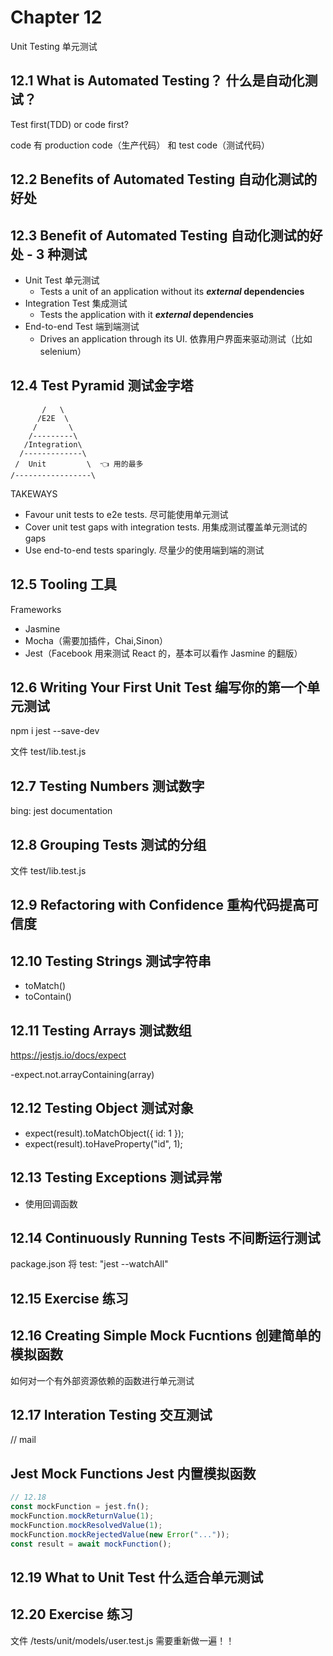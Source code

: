 # Chapter 12

Unit Testing 单元测试

## 12.1 What is Automated Testing？ 什么是自动化测试？

Test first(TDD) or code first?

code 有 production code（生产代码） 和 test code（测试代码）

## 12.2 Benefits of Automated Testing 自动化测试的好处

## 12.3 Benefit of Automated Testing 自动化测试的好处 - 3 种测试

- Unit Test 单元测试
  - Tests a unit of an application without its **_external_ dependencies**
- Integration Test 集成测试
  - Tests the application with it **_external_ dependencies**
- End-to-end Test 端到端测试
  - Drives an application through its UI. 依靠用户界面来驱动测试（比如 selenium）

## 12.4 Test Pyramid 测试金字塔

```
       /   \
      /E2E  \
     /       \
    /---------\
   /Integration\
  /-------------\
 /  Unit         \  👈 用的最多
/-----------------\
```

TAKEWAYS

- Favour unit tests to e2e tests. 尽可能使用单元测试
- Cover unit test gaps with integration tests. 用集成测试覆盖单元测试的 gaps
- Use end-to-end tests sparingly. 尽量少的使用端到端的测试

## 12.5 Tooling 工具

Frameworks

- Jasmine
- Mocha（需要加插件，Chai,Sinon）
- Jest（Facebook 用来测试 React 的，基本可以看作 Jasmine 的翻版）

## 12.6 Writing Your First Unit Test 编写你的第一个单元测试

npm i jest --save-dev

文件 test/lib.test.js

## 12.7 Testing Numbers 测试数字

bing: jest documentation

## 12.8 Grouping Tests 测试的分组

文件 test/lib.test.js

## 12.9 Refactoring with Confidence 重构代码提高可信度

## 12.10 Testing Strings 测试字符串

- toMatch()
- toContain()

## 12.11 Testing Arrays 测试数组

https://jestjs.io/docs/expect

-expect.not.arrayContaining(array)

## 12.12 Testing Object 测试对象

- expect(result).toMatchObject({ id: 1 });
- expect(result).toHaveProperty("id", 1);

## 12.13 Testing Exceptions 测试异常

- 使用回调函数

## 12.14 Continuously Running Tests 不间断运行测试

package.json 将 test: "jest --watchAll"

## 12.15 Exercise 练习

## 12.16 Creating Simple Mock Fucntions 创建简单的模拟函数

如何对一个有外部资源依赖的函数进行单元测试

## 12.17 Interation Testing 交互测试

// mail

## Jest Mock Functions Jest 内置模拟函数

```javascript
// 12.18
const mockFunction = jest.fn();
mockFunction.mockReturnValue(1);
mockFunction.mockResolvedValue(1);
mockFunction.mockRejectedValue(new Error("..."));
const result = await mockFunction();
```

## 12.19 What to Unit Test 什么适合单元测试

## 12.20 Exercise 练习

文件 /tests/unit/models/user.test.js 需要重新做一遍！！
